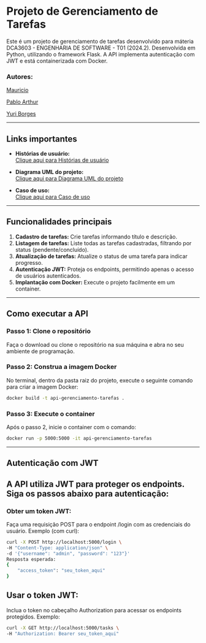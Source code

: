 # **Projeto de Gerenciamento de Tarefas**

Este é um projeto de gerenciamento de tarefas desenvolvido para máteria DCA3603 - ENGENHARIA DE SOFTWARE - T01 (2024.2). Desenvolvida em Python, utilizando o framework Flask. A API implementa autenticação com JWT e está containerizada com Docker.

### **Autores:**

[Mauricio](https://github.com/MauricioMatheus)

[Pablo Arthur](https://github.com/PabloArthur702)

[Yuri Borges](https://github.com/YuriFBorges)

---

## **Links importantes**
- **Histórias de usuário:**  
  [Clique aqui para Histórias de usuário](https://drive.google.com/drive/folders/141v8i4cvNGrrzBccZesZNT_eU48w4BHv?usp=sharing)  

- **Diagrama UML do projeto:**  
  [Clique aqui para Diagrama UML do projeto](https://drive.google.com/drive/folders/1sM3cB320fvlwXP4lYR8_cxHk7plEDnPT?usp=sharing)  

- **Caso de uso:**  
  [Clique aqui para Caso de uso](https://drive.google.com/drive/folders/1zfTk6-IrFdoyXAVV9pJAegro8bxOK0Jq?usp=sharing)  

---

## **Funcionalidades principais**
1. **Cadastro de tarefas:** Crie tarefas informando título e descrição.  
2. **Listagem de tarefas:** Liste todas as tarefas cadastradas, filtrando por status (pendente/concluído).  
3. **Atualização de tarefas:** Atualize o status de uma tarefa para indicar progresso.  
4. **Autenticação JWT:** Proteja os endpoints, permitindo apenas o acesso de usuários autenticados.  
5. **Implantação com Docker:** Execute o projeto facilmente em um container.  

---

## **Como executar a API**
### **Passo 1: Clone o repositório**
Faça o download ou clone o repositório na sua máquina e abra no seu ambiente de programação.

### **Passo 2: Construa a imagem Docker**
No terminal, dentro da pasta raiz do projeto, execute o seguinte comando para criar a imagem Docker:
```bash
docker build -t api-gerenciamento-tarefas .
```

### **Passo 3: Execute o container**
Após o passo 2, inicie o container com o comando:
```bash
docker run -p 5000:5000 -it api-gerenciamento-tarefas
```
---

## **Autenticação com JWT**
A API utiliza JWT para proteger os endpoints. Siga os passos abaixo para autenticação:
---
### **Obter um token JWT:**
Faça uma requisição POST para o endpoint /login com as credenciais do usuário.
Exemplo (com curl):

```bash
curl -X POST http://localhost:5000/login \
-H "Content-Type: application/json" \
-d '{"username": "admin", "password": "123"}'
Resposta esperada:
{
    "access_token": "seu_token_aqui"
}
```

## **Usar o token JWT:**
Inclua o token no cabeçalho Authorization para acessar os endpoints protegidos.
Exemplo:
```bash	
curl -X GET http://localhost:5000/tasks \
-H "Authorization: Bearer seu_token_aqui"
```
